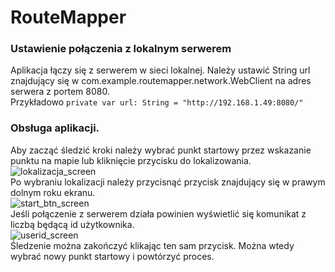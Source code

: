 # RouteMapper
### Ustawienie połączenia z lokalnym serwerem
Aplikacja łączy się z serwerem w sieci lokalnej. Należy ustawić String url znajdujący się w com.example.routemapper.network.WebClient na adres serwera z portem 8080.  
Przykładowo ``private var url: String = "http://192.168.1.49:8080/"``

### Obsługa aplikacji.
Aby zacząć śledzić kroki należy wybrać punkt startowy przez wskazanie punktu na mapie lub kliknięcie przycisku do lokalizowania.  
![lokalizacja_screen](https://github.com/MDG369/RouteMapper/assets/73025866/a8538a7a-907d-4508-b1d0-9d64b49327ee)   
Po wybraniu lokalizacji należy przycisnąć przycisk znajdujący się w prawym dolnym roku ekranu.   
 ![start_btn_screen](https://github.com/MDG369/RouteMapper/assets/73025866/151286f5-f6e9-4c55-ab3b-d706b8335e6b)  
Jeśli połączenie z serwerem działa powinien wyświetlić się komunikat z liczbą będącą id użytkownika.   
![userid_screen](https://github.com/MDG369/RouteMapper/assets/73025866/b6bd3319-7222-4e2b-bf9e-2395f2e0b28e)  
Śledzenie można zakończyć klikając ten sam przycisk. Można wtedy wybrać nowy punkt startowy i powtórzyć proces.
